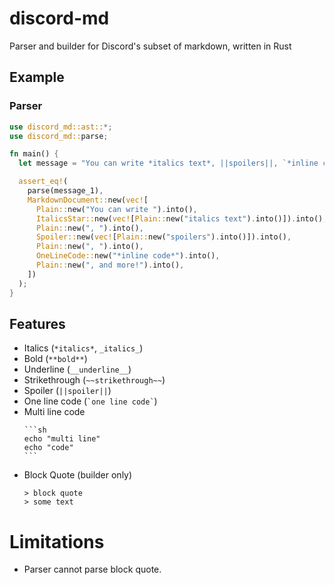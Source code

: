 # discord-md
Parser and builder for Discord's subset of markdown, written in Rust

## Example

### Parser

```rust
use discord_md::ast::*;
use discord_md::parse;

fn main() {
  let message = "You can write *italics text*, ||spoilers||, `*inline code*`, and more!";

  assert_eq!(
    parse(message_1),
    MarkdownDocument::new(vec![
      Plain::new("You can write ").into(),
      ItalicsStar::new(vec![Plain::new("italics text").into()]).into(),
      Plain::new(", ").into(),
      Spoiler::new(vec![Plain::new("spoilers").into()]).into(),
      Plain::new(", ").into(),
      OneLineCode::new("*inline code*").into(),
      Plain::new(", and more!").into(),
    ])
  );
}
```

## Features

- Italics (`*italics*`, `_italics_`)
- Bold (`**bold**`)
- Underline (`__underline__`)
- Strikethrough (`~~strikethrough~~`)
- Spoiler (`||spoiler||`)
- One line code (`` `one line code` ``)
- Multi line code
  ````
  ```sh
  echo "multi line"
  echo "code"
  ```
  ````
- Block Quote (builder only)
  ```
  > block quote
  > some text
  ```

# Limitations

- Parser cannot parse block quote.
